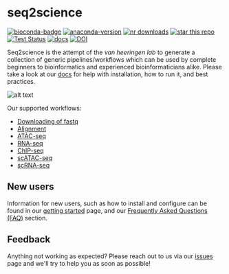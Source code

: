 # seq2science
[![bioconda-badge](https://img.shields.io/badge/install%20with-bioconda-brightgreen.svg?style=flat)](http://bioconda.github.io/recipes/seq2science/README.html)
[![anaconda-version](https://anaconda.org/bioconda/seq2science/badges/version.svg)](https://anaconda.org/bioconda/seq2science/badges/version.svg)
[![nr downloads](https://anaconda.org/bioconda/seq2science/badges/downloads.svg)](http://bioconda.github.io/recipes/seq2science/README.html)
[![star this repo](https://img.shields.io/github/stars/vanheeringen-lab/seq2science?style=flat&color=brightgreen)](https://github.com/vanheeringen-lab/seq2science/stargazers)
[![Test Status](http://ocimum.science.ru.nl/jenkins/buildStatus/icon?job=seq2science%2Fmaster&subject=tests)](http://ocimum.science.ru.nl/jenkins/job/seq2science/job/master/lastBuild/display/redirect/)
[![docs](https://github.com/vanheeringen-lab/seq2science/workflows/docs/badge.svg)](https://vanheeringen-lab.github.io/seq2science)
[![DOI](https://zenodo.org/badge/196379320.svg)](https://zenodo.org/badge/latestdoi/196379320)

Seq2science is the attempt of the *van heeringen lab* to generate a collection of generic pipelines/workflows which can be used by complete beginners to bioinformatics and experienced bioinformaticians alike. Please take a look at our [docs](https://vanheeringen-lab.github.io/seq2science/) for help with installation, how to run it, and best practices.

![alt text](https://vanheeringen-lab.github.io/seq2science/_static/seq2science.png "seq2science")

Our supported workflows:
* [Downloading of fastq](https://vanheeringen-lab.github.io/seq2science/content/workflows/download_fastq.html)
* [Alignment](https://vanheeringen-lab.github.io/seq2science/content/workflows/alignment.html)
* [ATAC-seq](https://vanheeringen-lab.github.io/seq2science/content/workflows/atac_seq.html)
* [RNA-seq](https://vanheeringen-lab.github.io/seq2science/content/workflows/rna_seq.html)
* [ChIP-seq](https://vanheeringen-lab.github.io/seq2science/content/workflows/chip_seq.html)
* [scATAC-seq](https://vanheeringen-lab.github.io/seq2science/content/workflows/scatac_seq.html)
* [scRNA-seq](https://vanheeringen-lab.github.io/seq2science/content/workflows/scrna_seq.html)

## New users
Information for new users, such as how to install and configure can be found in our [getting started](https://vanheeringen-lab.github.io/seq2science/content/gettingstarted.html) page, and our [Frequently Asked Questions (FAQ)](https://vanheeringen-lab.github.io/seq2science/content/faq.html) section. 

## Feedback
Anything not working as expected? Please reach out to us via our [issues](https://github.com/vanheeringen-lab/seq2science/issues) page and we'll try to help you as soon as possible!
